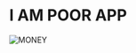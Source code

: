 # I AM POOR APP 
![MONEY](https://resize.indiatvnews.com/en/resize/newbucket/1200_-/2022/07/collage-maker-16-jul-2022-06-1657975682.jpg)

